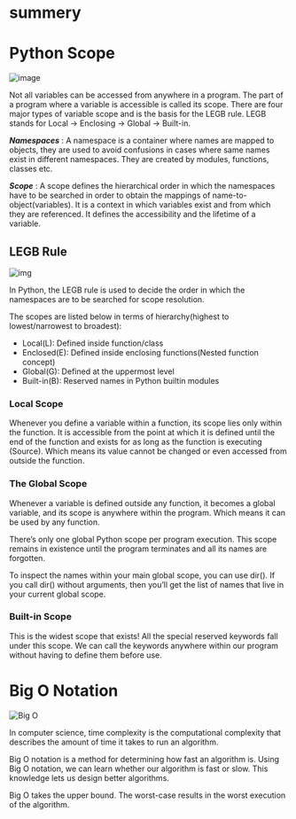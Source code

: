 # summery
# Python Scope
![image](https://data-flair.training/blogs/wp-content/uploads/sites/2/2018/02/Scopes-01.jpg)

Not all variables can be accessed from anywhere in a program. The part of a program where a variable is accessible is called its scope. There are four major types of variable scope and is the basis for the LEGB rule. LEGB stands for Local -> Enclosing -> Global -> Built-in.

***Namespaces*** : A namespace is a container where names are mapped to objects, they are used to avoid confusions in cases where same names exist in different namespaces. They are created by modules, functions, classes etc.

***Scope*** : A scope defines the hierarchical order in which the namespaces have to be searched in order to obtain the mappings of name-to-object(variables). It is a context in which variables exist and from which they are referenced. It defines the accessibility and the lifetime of a variable.

## LEGB Rule

![img](https://res.cloudinary.com/dyd911kmh/image/upload/f_auto,q_auto:best/v1588956604/Scope_fbrzcw.png)

In Python, the LEGB rule is used to decide the order in which the namespaces are to be searched for scope resolution.

The scopes are listed below in terms of hierarchy(highest to lowest/narrowest to broadest):

* Local(L): Defined inside function/class
* Enclosed(E): Defined inside enclosing functions(Nested function concept)
* Global(G): Defined at the uppermost level
* Built-in(B): Reserved names in Python builtin modules

### Local Scope

Whenever you define a variable within a function, its scope lies only within the function. It is accessible from the point at which it is defined until the end of the function and exists for as long as the function is executing (Source). Which means its value cannot be changed or even accessed from outside the function.

### The Global Scope

Whenever a variable is defined outside any function, it becomes a global variable, and its scope is anywhere within the program. Which means it can be used by any function.

There’s only one global Python scope per program execution. This scope remains in existence until the program terminates and all its names are forgotten.

To inspect the names within your main global scope, you can use dir(). If you call dir() without arguments, then you’ll get the list of names that live in your current global scope.

### Built-in Scope

This is the widest scope that exists! All the special reserved keywords fall under this scope. We can call the keywords anywhere within our program without having to define them before use.

# Big O Notation

![Big O](https://encrypted-tbn0.gstatic.com/images?q=tbn%3AANd9GcSIQGtxnaaQWv1caPkTNrvu5Mqt3_uki74OvQ&usqp=CAU)

In computer science, time complexity is the computational complexity that describes the amount of time it takes to run an algorithm.

Big O notation is a method for determining how fast an algorithm is. Using Big O notation, we can learn whether our algorithm is fast or slow. This knowledge lets us design better algorithms.

Big O takes the upper bound. The worst-case results in the worst execution of the algorithm. 
